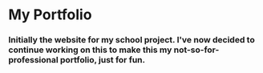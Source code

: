 # My Portfolio
### Initially the website for my school project. I've now decided to continue working on this to make this my not-so-for-professional portfolio, just for fun. 
